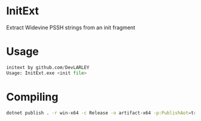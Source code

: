 # InitExt
Extract Widevine PSSH strings from an init fragment

# Usage
```python
initext by github.com/DevLARLEY
Usage: InitExt.exe <init file>
```

# Compiling
```bash
dotnet publish . -r win-x64 -c Release -o artifact-x64 -p:PublishAot=true
```
